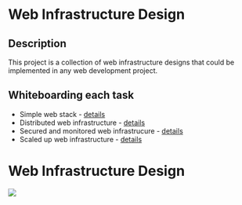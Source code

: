 # Web Infrastructure Design

## Description

This project is a collection of web infrastructure designs that could be implemented in any web development project.

## Whiteboarding each task

+ Simple web stack - [details](0-simple_web_stack.md)
+ Distributed web infrastructure - [details](1-distributed_web_infrastructure.md)
+ Secured and monitored web infrastrucure - [details](2-secured_and_monitored_web_infrastructure.md)
+ Scaled up web infrastructure - [details](3-scale_up.md)
# Web Infrastructure Design
![](https://onesystemstech.com/wp-content/uploads/2022/03/One-Systems-Technologies-Wireless-Network-Infrastructure-illustration.jpg)

